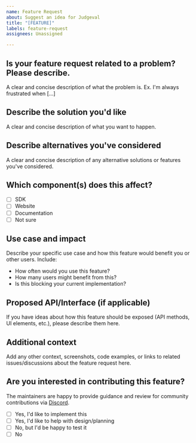 ```yaml
---
name: Feature Request
about: Suggest an idea for Judgeval
title: "[FEATURE]"
labels: feature-request
assignees: Unassigned

---
```


## Is your feature request related to a problem? Please describe.
A clear and concise description of what the problem is. Ex. I'm always frustrated when [...]

## Describe the solution you'd like
A clear and concise description of what you want to happen.

## Describe alternatives you've considered
A clear and concise description of any alternative solutions or features you've considered.

## Which component(s) does this affect?
- [ ] SDK
- [ ] Website
- [ ] Documentation
- [ ] Not sure

## Use case and impact
Describe your specific use case and how this feature would benefit you or other users. Include:
- How often would you use this feature?
- How many users might benefit from this?
- Is this blocking your current implementation?

## Proposed API/Interface (if applicable)
If you have ideas about how this feature should be exposed (API methods, UI elements, etc.), please describe them here.

## Additional context
Add any other context, screenshots, code examples, or links to related issues/discussions about the feature request here.

## Are you interested in contributing this feature?
The maintainers are happy to provide guidance and review for community contributions via [Discord](https://discord.com/invite/tGVFf8UBUY).

- [ ] Yes, I'd like to implement this
- [ ] Yes, I'd like to help with design/planning
- [ ] No, but I'd be happy to test it
- [ ] No
